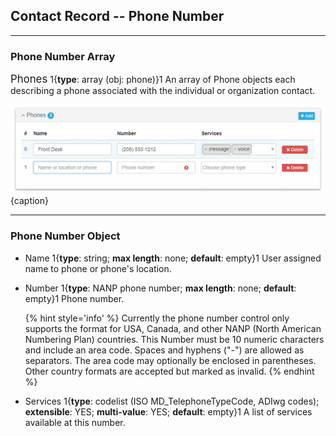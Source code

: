 ## Contact Record -- Phone Number 
---

### Phone Number Array

<span class="md-panel" style="font-size: larger">Phones</span> 1{**type**: array (obj: <span class="md-panel">phone</span>)}1 An array of <span class="md-panel">Phone</span> objects each describing a phone associated with the individual or organization contact.

![Contact Phone Number Panel](/assets/reference/edit-objects/contact/contact-phone.png){caption}

---

### Phone Number Object

* <span class="md-element">Name</span> 1{**type**: string; **max length**: none; **default**: empty}1 User assigned name to phone or phone's location.

* <span class="md-element">Number</span> <i class="fa fa-asterisk required" title="Required"> </i> 1{**type**: NANP phone number; **max length**: none; **default**: empty}1 Phone number.  

  {% hint style='info' %}
  Currently the phone number control only supports the format for USA, Canada, and other NANP (North American Numbering Plan) countries.  This <span class="md-element">Number</span> must be 10 numeric characters and include an area code.  Spaces and hyphens ("-") are allowed as separators.  The area code may optionally be enclosed in parentheses.  Other country formats are accepted but marked as invalid. 
  {% endhint %}
  
* <span class="md-element">Services</span> 1{**type**: codelist (ISO MD_TelephoneTypeCode, ADIwg codes); **extensible**: YES; **multi-value**: YES; **default**: empty}1 A list of services available at this number. 
